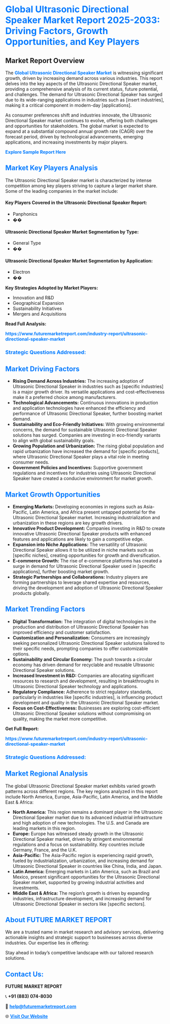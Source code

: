<h1 style="color: #007BFF;">Global Ultrasonic Directional Speaker Market Report 2025-2033: Driving Factors, Growth Opportunities, and Key Players</h1>

<section id="overview">
<h2>Market Report Overview</h2>
<p>The <a href="https://www.futuremarketreport.com/industry-report/ultrasonic-directional-speaker-market" style="color: #007BFF; text-decoration: none;"><strong>Global Ultrasonic Directional Speaker Market</strong></a> is witnessing significant growth, driven by increasing demand across various industries. This report delves into the key aspects of the Ultrasonic Directional Speaker market, providing a comprehensive analysis of its current status, future potential, and challenges. The demand for Ultrasonic Directional Speaker has surged due to its wide-ranging applications in industries such as [insert industries], making it a critical component in modern-day [applications].</p>
<p>As consumer preferences shift and industries innovate, the Ultrasonic Directional Speaker market continues to evolve, offering both challenges and opportunities for stakeholders. The global market is expected to expand at a substantial compound annual growth rate (CAGR) over the forecast period, driven by technological advancements, emerging applications, and increasing investments by major players.</p>
</section>

<section id="overview">
<p><a href="https://www.futuremarketreport.com/request-sample/reportId=113661" style="color: #007BFF; text-decoration: none;"><strong>Explore Sample Report Here</strong></a></p>
</section>

<section id="key-players">
<h2 style="color: #007BFF;">Market Key Players Analysis</h2>
<p>The Ultrasonic Directional Speaker market is characterized by intense competition among key players striving to capture a larger market share. Some of the leading companies in the market include:</p>
<h4>Key Players Covered in the Ultrasonic Directional Speaker Report:</h4>
<ul><li>Panphonics</li><li>��</li></ul>
<h4>Ultrasonic Directional Speaker Market Segmentation by Type:</h4>
<ul><li>General Type</li><li>��</li></ul>

<h4>Ultrasonic Directional Speaker Market Segmentation by Application:</h4>
<ul><li>Electron</li><li>��</li></ul>
<p><strong>Key Strategies Adopted by Market Players:</strong></p>
<ul>
<li>Innovation and R&D</li>
<li>Geographical Expansion</li>
<li>Sustainability Initiatives</li>
<li>Mergers and Acquisitions</li>
</ul>
</section>

<section>
<p><strong>Read Full Analysis: </strong></p><a href="https://www.futuremarketreport.com/industry-report/ultrasonic-directional-speaker-market" style="color: #007BFF; text-decoration: none;"><strong>https://www.futuremarketreport.com/industry-report/ultrasonic-directional-speaker-market</strong></a>
<h3 style="color: #007BFF;">Strategic Questions Addressed:</h3>
</section>

<section id="driving-factors">
<h2 style="color: #007BFF;">Market Driving Factors</h2>
<ul>
<li><strong>Rising Demand Across Industries:</strong> The increasing adoption of Ultrasonic Directional Speaker in industries such as [specific industries] is a major growth driver. Its versatile applications and cost-effectiveness make it a preferred choice among manufacturers.</li>
<li><strong>Technological Advancements:</strong> Continuous innovations in production and application technologies have enhanced the efficiency and performance of Ultrasonic Directional Speaker, further boosting market demand.</li>
<li><strong>Sustainability and Eco-Friendly Initiatives:</strong> With growing environmental concerns, the demand for sustainable Ultrasonic Directional Speaker solutions has surged. Companies are investing in eco-friendly variants to align with global sustainability goals.</li>
<li><strong>Growing Population and Urbanization:</strong> The rising global population and rapid urbanization have increased the demand for [specific products], where Ultrasonic Directional Speaker plays a vital role in meeting consumer needs.</li>
<li><strong>Government Policies and Incentives:</strong> Supportive government regulations and incentives for industries using Ultrasonic Directional Speaker have created a conducive environment for market growth.</li>
</ul>
</section>

<section id="growth-opportunities">
<h2 style="color: #007BFF;">Market Growth Opportunities</h2>
<ul>
<li><strong>Emerging Markets:</strong> Developing economies in regions such as Asia-Pacific, Latin America, and Africa present untapped potential for the Ultrasonic Directional Speaker market. Increasing industrialization and urbanization in these regions are key growth drivers.</li>
<li><strong>Innovative Product Development:</strong> Companies investing in R&D to create innovative Ultrasonic Directional Speaker products with enhanced features and applications are likely to gain a competitive edge.</li>
<li><strong>Expansion into Niche Applications:</strong> The versatility of Ultrasonic Directional Speaker allows it to be utilized in niche markets such as [specific niches], creating opportunities for growth and diversification.</li>
<li><strong>E-commerce Growth:</strong> The rise of e-commerce platforms has created a surge in demand for Ultrasonic Directional Speaker used in [specific applications], further boosting market growth.</li>
<li><strong>Strategic Partnerships and Collaborations:</strong> Industry players are forming partnerships to leverage shared expertise and resources, driving the development and adoption of Ultrasonic Directional Speaker products globally.</li>
</ul>
</section>

<section id="trending-factors">
<h2 style="color: #007BFF;">Market Trending Factors</h2>
<ul>
<li><strong>Digital Transformation:</strong> The integration of digital technologies in the production and distribution of Ultrasonic Directional Speaker has improved efficiency and customer satisfaction.</li>
<li><strong>Customization and Personalization:</strong> Consumers are increasingly seeking personalized Ultrasonic Directional Speaker solutions tailored to their specific needs, prompting companies to offer customizable options.</li>
<li><strong>Sustainability and Circular Economy:</strong> The push towards a circular economy has driven demand for recyclable and reusable Ultrasonic Directional Speaker solutions.</li>
<li><strong>Increased Investment in R&D:</strong> Companies are allocating significant resources to research and development, resulting in breakthroughs in Ultrasonic Directional Speaker technology and applications.</li>
<li><strong>Regulatory Compliance:</strong> Adherence to strict regulatory standards, particularly in industries like [specific industries], is influencing product development and quality in the Ultrasonic Directional Speaker market.</li>
<li><strong>Focus on Cost-Effectiveness:</strong> Businesses are exploring cost-efficient Ultrasonic Directional Speaker solutions without compromising on quality, making the market more competitive.</li>
</ul>
</section>

<section>
<p><strong>Get Full Report: </strong></p><a href="https://www.futuremarketreport.com/industry-report/ultrasonic-directional-speaker-market" style="color: #007BFF; text-decoration: none;"><strong>https://www.futuremarketreport.com/industry-report/ultrasonic-directional-speaker-market</strong></a>
<h3 style="color: #007BFF;">Strategic Questions Addressed:</h3>
</section>


<section id="regional-analysis">
<h2 style="color: #007BFF;">Market Regional Analysis</h2>
<p>The global Ultrasonic Directional Speaker market exhibits varied growth patterns across different regions. The key regions analyzed in this report include North America, Europe, Asia-Pacific, Latin America, and the Middle East & Africa:</p>
<ul>
<li><strong>North America:</strong> This region remains a dominant player in the Ultrasonic Directional Speaker market due to its advanced industrial infrastructure and high adoption of new technologies. The U.S. and Canada are leading markets in this region.</li>
<li><strong>Europe:</strong> Europe has witnessed steady growth in the Ultrasonic Directional Speaker market, driven by stringent environmental regulations and a focus on sustainability. Key countries include Germany, France, and the U.K.</li>
<li><strong>Asia-Pacific:</strong> The Asia-Pacific region is experiencing rapid growth, fueled by industrialization, urbanization, and increasing demand for Ultrasonic Directional Speaker in countries like China, India, and Japan.</li>
<li><strong>Latin America:</strong> Emerging markets in Latin America, such as Brazil and Mexico, present significant opportunities for the Ultrasonic Directional Speaker market, supported by growing industrial activities and investments.</li>
<li><strong>Middle East & Africa:</strong> The region’s growth is driven by expanding industries, infrastructure development, and increasing demand for Ultrasonic Directional Speaker in sectors like [specific sectors].</li>
</ul>
</section>

<footer>
<h2 style="color: #007BFF;">About FUTURE MARKET REPORT</h2>
<p>We are a trusted name in market research and advisory services, delivering actionable insights and strategic support to businesses across diverse industries. Our expertise lies in offering:</p>

<p>Stay ahead in today’s competitive landscape with our tailored research solutions.</p>

<h2 style="color: #007BFF;">Contact Us:</h2>
<p><strong>FUTURE MARKET REPORT</strong></p>
<p>📞 <strong>+91 (883) 074-8030</strong></p>
<p>📧 <strong><a href="mailto:help@futuremarketreport.com" style="color: #007BFF;">help@futuremarketreport.com</a></strong></p>
<p>🌐 <strong><a href="https://www.futuremarketreport.com/" style="color: #007BFF;">Visit Our Website</a></strong></p>
</footer>